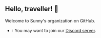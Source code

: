 ## Hello, traveller! :wave:

Welcome to Sunny's organization on GitHub.

* :information_source: You may want to join our [Discord server](https://discord.gg/ufHV3T3UPD).
